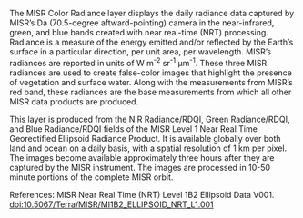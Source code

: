 The MISR Color Radiance layer displays the daily radiance data captured by MISR’s Da (70.5-degree aftward-pointing) camera in the near-infrared, green, and blue bands created with near real-time (NRT) processing. Radiance is a measure of the energy emitted and/or reflected by the Earth’s surface in a particular direction, per unit area, per wavelength. MISR’s radiances are reported in units of W m<sup>-2</sup> sr<sup>-1</sup> µm<sup>-1</sup>. These three MISR radiances are used to create false-color images that highlight the presence of vegetation and surface water. Along with the measurements from MISR’s red band, these radiances are the base measurements from which all other MISR data products are produced.

This layer is produced from the NIR Radiance/RDQI, Green Radiance/RDQI, and Blue Radiance/RDQI fields of the MISR Level 1 Near Real Time Georectified Ellipsoid Radiance Product. It is available globally over both land and ocean on a daily basis, with a spatial resolution of 1 km per pixel. The images become available approximately three hours after they are captured by the MISR instrument. The images are processed in 10-50 minute portions of the complete MISR orbit.

References: MISR Near Real Time (NRT) Level 1B2 Ellipsoid Data V001. [doi:10.5067/Terra/MISR/MI1B2\_ELLIPSOID\_NRT\_L1.001](https://doi.org/10.5067/Terra/MISR/MI1B2_ELLIPSOID_NRT_L1.001)
